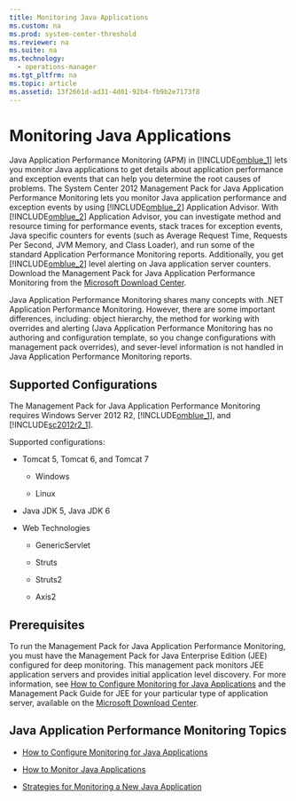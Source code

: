```yaml
---
title: Monitoring Java Applications
ms.custom: na
ms.prod: system-center-threshold
ms.reviewer: na
ms.suite: na
ms.technology: 
  - operations-manager
ms.tgt_pltfrm: na
ms.topic: article
ms.assetid: 13f2661d-ad31-4d01-92b4-fb9b2e7173f8
---
```

# Monitoring Java Applications
Java Application Performance Monitoring \(APM\) in [!INCLUDE[omblue_1](../../om/manage/includes/omblue_1_md.md)] lets you monitor Java applications to get details about application performance and exception events that can help you determine the root causes of problems. The System Center 2012 Management Pack for Java Application Performance Monitoring lets you monitor Java application performance and exception events by using [!INCLUDE[omblue_2](../../om/manage/includes/omblue_2_md.md)] Application Advisor. With [!INCLUDE[omblue_2](../../om/manage/includes/omblue_2_md.md)] Application Advisor, you can investigate method and resource timing for performance events, stack traces for exception events, Java specific counters for events \(such as Average Request Time, Requests Per Second, JVM Memory, and Class Loader\), and run some of the standard Application Performance Monitoring reports. Additionally, you get [!INCLUDE[omblue_2](../../om/manage/includes/omblue_2_md.md)] level alerting on Java application server counters. Download the Management Pack for Java Application Performance Monitoring from the [Microsoft Download Center](http://go.microsoft.com/fwlink/?LinkId=313918).  
  
Java Application Performance Monitoring shares many concepts with .NET Application Performance Monitoring. However, there are some important differences, including: object hierarchy, the method for working with overrides and alerting \(Java Application Performance Monitoring has no authoring and configuration template, so you change configurations with management pack overrides\), and sever\-level information is not handled in Java Application Performance Monitoring reports.  
  
## Supported Configurations  
The Management Pack for Java Application Performance Monitoring requires Windows Server 2012 R2, [!INCLUDE[omblue_1](../../om/manage/includes/omblue_1_md.md)], and [!INCLUDE[sc2012r2_1](../../om/manage/includes/sc2012r2_1_md.md)].  
  
Supported configurations:  
  
-   Tomcat 5, Tomcat 6, and Tomcat 7  
  
    -   Windows  
  
    -   Linux  
  
-   Java JDK 5, Java JDK 6  
  
-   Web Technologies  
  
    -   GenericServlet  
  
    -   Struts  
  
    -   Struts2  
  
    -   Axis2  
  
## Prerequisites  
To run the Management Pack for Java Application Performance Monitoring, you must have the Management Pack for Java Enterprise Edition \(JEE\) configured for deep monitoring. This management pack monitors JEE application servers and provides initial application level discovery. For more information, see [How to Configure Monitoring for Java Applications](../../om/manage/How-to-Configure-Monitoring-for-Java-Applications.md) and the Management Pack Guide for JEE for your particular type of application server, available on the [Microsoft Download Center](http://go.microsoft.com/fwlink/?LinkId=325020).  
  
## Java Application Performance Monitoring Topics  
  
-   [How to Configure Monitoring for Java Applications](../../om/manage/How-to-Configure-Monitoring-for-Java-Applications.md)  
  
-   [How to Monitor Java Applications](../../om/manage/How-to-Monitor-Java-Applications.md)  
  
-   [Strategies for Monitoring a New Java Application](../../om/manage/Strategies-for-Monitoring-a-New-Java-Application.md)  
  
